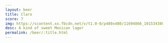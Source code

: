 ```yaml
---
layout: beer
title: Claro
score: 7
img: https://scontent.xx.fbcdn.net/v/t1.0-0/p480x480/11694866_10153438038743745_8578021989993223626_n.jpg?oh=6cf82aae137f60c6b4bf7dcdb9d8d7d4&oe=587DCC40
desc: A kind of sweet Mexican lager
permalink: /beer/:title.html
---
```

